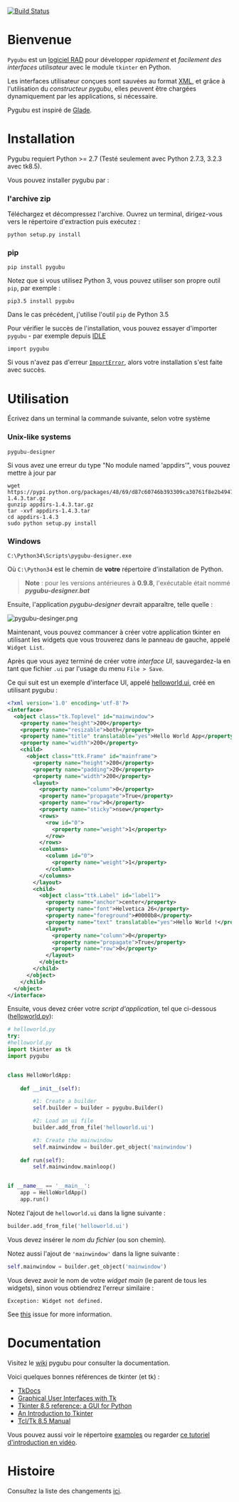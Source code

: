 [![Build Status](https://travis-ci.org/alejandroautalan/pygubu.svg?branch=master)](https://travis-ci.org/alejandroautalan/pygubu)

Bienvenue
============================================

`Pygubu` est un [logiciel RAD](https://fr.wikipedia.org/wiki/D%C3%A9veloppement_rapide_d%27applications) pour développer _rapidement_ et _facilement des interfaces utilisateur_ avec le module `tkinter` en Python.

Les interfaces utilisateur conçues sont sauvées au format [XML](https://fr.wikipedia.org/wiki/Extensible_Markup_Language), et grâce à l'utilisation du _constructeur pygubu_, elles peuvent être chargées dynamiquement par les applications, si nécessaire.

Pygubu est inspiré de [Glade](https://glade.gnome.org).

Installation
====

Pygubu requiert Python >= 2.7 (Testé seulement avec Python 2.7.3, 3.2.3 avec tk8.5).

Vous pouvez installer pygubu par :

### l'archive zip

Téléchargez et décompressez l'archive. Ouvrez un terminal, dirigez-vous vers le répertoire d'extraction puis exécutez :

```
python setup.py install
```

### pip

```
pip install pygubu
```

Notez que si vous utilisez Python 3, vous pouvez utiliser son propre outil `pip`, par exemple :

    pip3.5 install pygubu

Dans le cas précédent, j'utilise l'outil `pip` de Python 3.5

Pour vérifier le succès de l'installation, vous pouvez essayer d'importer `pygubu` - par exemple depuis [IDLE](https://fr.wikipedia.org/wiki/IDLE_(Python))

    import pygubu
    
Si vous n'avez pas d'erreur [`ImportError`](https://docs.python.org/3.5/library/exceptions.html#ImportError), alors votre installation s'est faite avec succès.

Utilisation
=====

Écrivez dans un terminal la commande suivante, selon votre système

### Unix-like systems

```
pygubu-designer
```
Si vous avez une erreur du type "No module named 'appdirs'", vous pouvez mettre à jour par
```
wget https://pypi.python.org/packages/48/69/d87c60746b393309ca30761f8e2b49473d43450b150cb08f3c6df5c11be5/appdirs-1.4.3.tar.gz
gunzip appdirs-1.4.3.tar.gz
tar -xvf appdirs-1.4.3.tar
cd appdirs-1.4.3
sudo python setup.py install
```


### Windows

```
C:\Python34\Scripts\pygubu-designer.exe
```

Où `C:\Python34`  est le chemin de **votre** répertoire d'installation de Python.

> **Note** : pour les versions antérieures à **0.9.8**, l'exécutable était nommé _**pygubu-designer.bat**_

Ensuite, l'application _pygubu-designer_ devrait apparaître, telle quelle :

<img src="pygubu-designer.png" alt="pygubu-desinger.png">


Maintenant, vous pouvez commancer à créer votre application tkinter en utilisant les widgets que vous trouverez dans le panneau de gauche, appelé `Widget List`.

Après que vous ayez terminé de créer votre _interface UI_, sauvegardez-la en tant que fichier `.ui`  par l'usage du menu `File > Save`.

Ce qui suit est un exemple d'interface UI, appelé [helloworld.ui](examples/helloworld/helloworld.ui), créé en utilisant pygubu : 


```xml
<?xml version='1.0' encoding='utf-8'?>
<interface>
  <object class="tk.Toplevel" id="mainwindow">
    <property name="height">200</property>
    <property name="resizable">both</property>
    <property name="title" translatable="yes">Hello World App</property>
    <property name="width">200</property>
    <child>
      <object class="ttk.Frame" id="mainframe">
        <property name="height">200</property>
        <property name="padding">20</property>
        <property name="width">200</property>
        <layout>
          <property name="column">0</property>
          <property name="propagate">True</property>
          <property name="row">0</property>
          <property name="sticky">nsew</property>
          <rows>
            <row id="0">
              <property name="weight">1</property>
            </row>
          </rows>
          <columns>
            <column id="0">
              <property name="weight">1</property>
            </column>
          </columns>
        </layout>
        <child>
          <object class="ttk.Label" id="label1">
            <property name="anchor">center</property>
            <property name="font">Helvetica 26</property>
            <property name="foreground">#0000b8</property>
            <property name="text" translatable="yes">Hello World !</property>
            <layout>
              <property name="column">0</property>
              <property name="propagate">True</property>
              <property name="row">0</property>
            </layout>
          </object>
        </child>
      </object>
    </child>
  </object>
</interface>
```

Ensuite, vous devez créer votre _script d'application_, tel que ci-dessous ([helloworld.py](examples/helloworld/helloworld.py)):


```python
# helloworld.py
try:
#helloworld.py
import tkinter as tk
import pygubu


class HelloWorldApp:
    
    def __init__(self):

        #1: Create a builder
        self.builder = builder = pygubu.Builder()

        #2: Load an ui file
        builder.add_from_file('helloworld.ui')

        #3: Create the mainwindow
        self.mainwindow = builder.get_object('mainwindow')
        
    def run(self):
        self.mainwindow.mainloop()


if __name__ == '__main__':
    app = HelloWorldApp()
    app.run()
```

Notez l'ajout de `helloworld.ui` dans la ligne suivante :

```python
builder.add_from_file('helloworld.ui')
```

Vous devez insérer le _nom du fichier_ (ou son chemin). 

Notez aussi l'ajout de `'mainwindow'` dans la ligne suivante : 

```python
self.mainwindow = builder.get_object('mainwindow')
```

Vous devez avoir le nom de votre _widget main_ (le parent de tous les widgets), sinon vous obtiendrez l'erreur similaire : 
    
    Exception: Widget not defined.

See [this](https://github.com/alejandroautalan/pygubu/issues/40) issue for more information.



Documentation
=============

Visitez le [wiki](https://github.com/alejandroautalan/pygubu/wiki) pygubu pour consulter la documentation.


Voici quelques bonnes références de tkinter (et tk) :

- [TkDocs](http://www.tkdocs.com)
- [Graphical User Interfaces with Tk](http://docs.python.org/3.5/library/tk.html)
- [Tkinter 8.5 reference: a GUI for Python](https://web.archive.org/web/20181211092656/http://infohost.nmt.edu/~shipman/soft/tkinter/web/index.html)
- [An Introduction to Tkinter](http://effbot.org/tkinterbook/)
- [Tcl/Tk 8.5 Manual](http://www.tcl.tk/man/tcl8.5/)


Vous pouvez aussi voir le répertoire [examples](examples) ou regarder [ce tutoriel d'introduction en vidéo](http://youtu.be/wuzV9P8geDg).


Histoire
=======

Consultez la liste des changements [ici](HISTORY.md).


